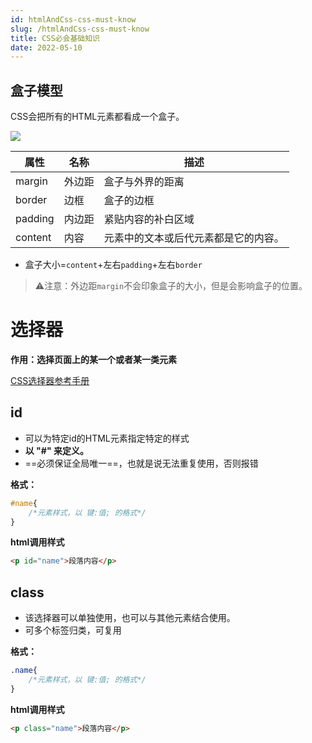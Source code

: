 ```yaml
---
id: htmlAndCss-css-must-know
slug: /htmlAndCss-css-must-know
title: CSS必会基础知识
date: 2022-05-10
---
```

## 盒子模型

CSS会把所有的HTML元素都看成一个盒子。

![](https://gitee.com/lao-jiawei/photo-gallery/raw/master/images/css/css-box.jfif)

| 属性    | 名称   | 描述                                 |
| ------- | ------ | ------------------------------------ |
| margin  | 外边距 | 盒子与外界的距离                     |
| border  | 边框   | 盒子的边框                           |
| padding | 内边距 | 紧贴内容的补白区域                   |
| content | 内容   | 元素中的文本或后代元素都是它的内容。 |

* 盒子大小=`content`+左右`padding`+左右`border`

> ⚠️注意：外边距`margin`不会印象盒子的大小，但是会影响盒子的位置。

# 选择器

**作用：选择页面上的某一个或者某一类元素**

[CSS选择器参考手册](https://www.w3school.com.cn/cssref/css_selectors.asp)

## id

* 可以为特定id的HTML元素指定特定的样式
* **以 "#" 来定义。**
* ==必须保证全局唯一==，也就是说无法重复使用，否则报错

**格式：**

````css
#name{
    /*元素样式，以 键:值; 的格式*/
}
````

**html调用样式**

````html
<p id="name">段落内容</p>
````



## class

* 该选择器可以单独使用，也可以与其他元素结合使用。
* 可多个标签归类，可复用

**格式：**

````css
.name{
    /*元素样式，以 键:值; 的格式*/
}
````

**html调用样式**

````html
<p class="name">段落内容</p>
````



